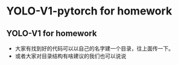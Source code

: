 # YOLO-V1-pytorch for homework
## YOLO-V1 for homework
* 大家有找到好的代码可以以自己的名字建一个目录，往上面传一下。
* 或者大家对目录结构有啥建议的我们也可以说说

